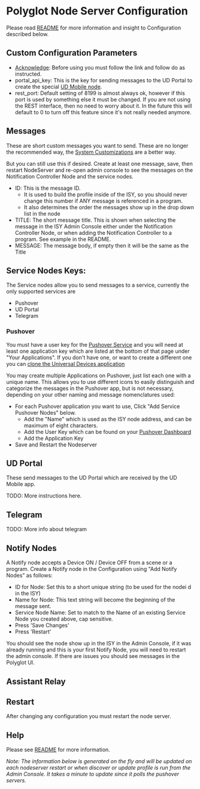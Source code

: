 
# Polyglot Node Server Configuration
Please read <a href="https://github.com/jimboca/udi-poly-notification/blob/master/README.md" target="_ blank">README</a> for more information and insight to Configuration described below.

## Custom Configuration Parameters

- <a href="https://github.com/UniversalDevicesInc-PG3/udi-poly-notification/blob/master/ACKNOWLEDGE.md" target="_blank">Acknowledge</a>: Before using you must follow the link and follow do as instructed.
- portal_api_key: This is the key for sending messages to the UD Portal to create the special <a href="https://github.com/UniversalDevicesInc-PG3/udi-poly-notification/blob/master/README.md#ud-mobile" target="_blank">UD Mobile node</a>.
- rest_port: Default setting of 8199 is almost always ok, however if this port is used by something else it must be changed.  If you are not using the REST interface, then no need to worry about it.  In the future this will default to 0 to turn off this feature since it's not really needed anymore.

## Messages

These are short custom messages you want to send.  These are no longer the recommended way, the <a href="https://github.com/UniversalDevicesInc-PG3/udi-poly-notification/blob/master/README.md#system-customizations">System Customizations</a> are a better way.

But you can still use this if desired. Create at least one message, save, then restart NodeServer and re-open admin console to see the messages on the Notification Controller Node and the service nodes.

- ID: This is the message ID.
  - It is used to build the profile inside of the ISY, so you should never change this number if ANY message is referenced in a program.
  - It also determines the order the messages show up in the drop down list in the node
- TITLE: The short message title. This is shown when selecting the message in the ISY Admin Console either under the Notification Controller Node, or when adding the Notification Controller to a program. See example in the README.
- MESSAGE: The message body, if empty then it will be the same as the Title

## Service Nodes Keys:

The Service nodes allow you to send messages to a service, currently the only supported services are 
- Pushover
- UD Portal
- Telegram

### Pushover

You must have a user key for the <a href="https://pushover.net/dashboard" target="_ blank">Pushover Service</a> and you will need at least one application key which are listed at the bottom of that page under "Your Applications". If you don't have one, or want to create a different one you can <a href="https://pushover.net/apps/clone/universal_devices" target="_ blank">clone the Universal Devices application</a>

You may create multiple Applications on Pushover, just list each one with a unique name.  This allows you to use different icons to easily distinguish and categorize the messages in the Pushover app, but is not necessary, depending on your other naming and message nomenclatures used:

- For each Pushover application you want to use, Click "Add Service Pushover Nodes" below.
  - Add the "Name" which is used as the ISY node address, and can be maximum of eight characters.
  - Add the User Key which can be found on your <a href="https://pushover.net/dashboard" target="_ blank">Pushover Dashboard</a>
  - Add the Application Key
- Save and Restart the Nodeserver

## UD Portal

These send messages to the UD Portal which are received by the UD Mobile app.

TODO: More instructions here.

## Telegram

TODO: More info about telegram

## Notify Nodes

A Notify node accepts a Device ON / Device OFF from a scene or a program. Create a Notify node in the Configuration using "Add Notify Nodes” as follows:
  - ID for Node: Set this to a short unique string (to be used for the nodei d in the ISY)
  - Name for Node: This text string will become the beginning of the message sent.
  - Service Node Name: Set to match to the Name of an existing Service Node you created above, cap sensitive. 
- Press 'Save Changes'
- Press 'Restart'

You should see the node show up in the ISY in the Admin Console, if it was already running and this is your first Notify Node, you will need to restart the admin console. If there are issues you should see messages in the Polyglot UI.

## Assistant Relay

## Restart

After changing any configuration you must restart the node server.

## Help

Please see <a href="https://github.com/jimboca/udi-poly-notification/blob/master/README.md" target="_ blank">README</a> for more information.

<i>Note: The information below is generated on the fly and will be updated on each nodeserver restart or when discover or update profile is run from the Admin Console.  It takes a minute to update since it polls the pushover servers.</i>
